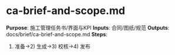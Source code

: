 # ca-brief-and-scope.md

**Purpose**: 施工管理任务书/界面与KPI
**Inputs**: 合同/图纸/规范
**Outputs**: docs/brief/ca-brief-and-scope.md
**Steps**:

1. 准备→2) 生成→3) 校核→4) 发布
